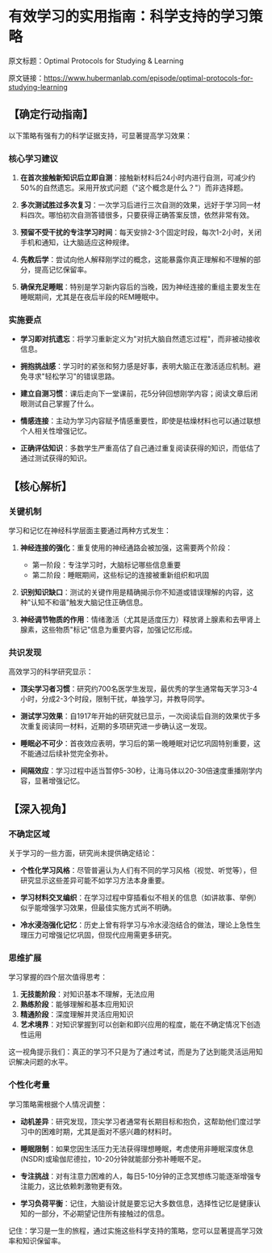 # 有效学习的实用指南：科学支持的学习策略

原文标题：Optimal Protocols for Studying & Learning

原文链接：https://www.hubermanlab.com/episode/optimal-protocols-for-studying-learning

## 【确定行动指南】

以下策略有强有力的科学证据支持，可显著提高学习效果：

### 核心学习建议

1. **在首次接触新知识后立即自测**：接触新材料后24小时内进行自测，可减少约50%的自然遗忘。采用开放式问题（"这个概念是什么？"）而非选择题。

2. **多次测试胜过多次复习**：一次学习后进行三次自测的效果，远好于学习同一材料四次。哪怕初次自测答错很多，只要获得正确答案反馈，依然非常有效。

3. **预留不受干扰的专注学习时间**：每天安排2-3个固定时段，每次1-2小时，关闭手机和通知，让大脑适应这种规律。

4. **先教后学**：尝试向他人解释刚学过的概念，这能暴露你真正理解和不理解的部分，提高记忆保留率。

5. **确保充足睡眠**：特别是学习新内容后的当晚，因为神经连接的重组主要发生在睡眠期间，尤其是在夜后半段的REM睡眠中。

### 实施要点

- **学习即对抗遗忘**：将学习重新定义为"对抗大脑自然遗忘过程"，而非被动接收信息。
  
- **拥抱挑战感**：学习时的紧张和努力感是好事，表明大脑正在激活适应机制。避免寻求"轻松学习"的错误思路。

- **建立自测习惯**：课后走向下一堂课前，花5分钟回想刚学内容；阅读文章后闭眼测试自己掌握了什么。

- **情感连接**：主动为学习内容赋予情感重要性，即使是枯燥材料也可以通过联想个人相关性增强记忆。

- **正确评估知识**：多数学生严重高估了自己通过重复阅读获得的知识，而低估了通过测试获得的知识。

## 【核心解析】

### 关键机制

学习和记忆在神经科学层面主要通过两种方式发生：

1. **神经连接的强化**：重复使用的神经通路会被加强，这需要两个阶段：
   - 第一阶段：专注学习时，大脑标记哪些信息重要
   - 第二阶段：睡眠期间，这些标记的连接被重新组织和巩固

2. **识别知识缺口**：测试的关键作用是精确揭示你不知道或错误理解的内容，这种"认知不和谐"触发大脑记住正确信息。

3. **神经调节物质的作用**：情绪激活（尤其是适度压力）释放肾上腺素和去甲肾上腺素，这些物质"标记"信息为重要内容，加强记忆形成。

### 共识发现

高效学习的科学研究显示：

- **顶尖学习者习惯**：研究约700名医学生发现，最优秀的学生通常每天学习3-4小时，分成2-3个时段，限制干扰，单独学习，并教导同学。

- **测试学习效果**：自1917年开始的研究就已显示，一次阅读后自测的效果优于多次重复阅读同一材料，近期的多项研究进一步确认这一发现。

- **睡眠必不可少**：首夜效应表明，学习后的第一晚睡眠对记忆巩固特别重要，这不能通过后续补觉完全弥补。

- **间隔效应**：学习过程中适当暂停5-30秒，让海马体以20-30倍速度重播刚学内容，显著增强记忆。

## 【深入视角】

### 不确定区域

关于学习的一些方面，研究尚未提供确定结论：

- **个性化学习风格**：尽管普遍认为人们有不同的学习风格（视觉、听觉等），但研究显示这些差异可能不如学习方法本身重要。

- **学习材料交叉编织**：在学习过程中穿插看似不相关的信息（如讲故事、举例）似乎能增强学习效果，但最佳实施方式尚不明确。

- **冷水浸泡强化记忆**：历史上曾有将学习与冷水浸泡结合的做法，理论上急性生理压力可增强记忆巩固，但现代应用需更多研究。

### 思维扩展

学习掌握的四个层次值得思考：

1. **无技能阶段**：对知识基本不理解，无法应用
2. **熟练阶段**：能够理解和基本应用知识
3. **精通阶段**：深度理解并灵活应用知识
4. **艺术境界**：对知识掌握到可以创新和即兴应用的程度，能在不确定情况下创造性运用

这一视角提示我们：真正的学习不只是为了通过考试，而是为了达到能灵活运用知识解决问题的水平。

### 个性化考量

学习策略需根据个人情况调整：

- **动机差异**：研究发现，顶尖学习者通常有长期目标和抱负，这帮助他们度过学习中的困难时期，尤其是面对不感兴趣的材料时。

- **睡眠限制**：如果您因生活压力无法获得理想睡眠，考虑使用非睡眠深度休息(NSDR)或瑜伽尼德拉，10-20分钟就能部分弥补睡眠不足。

- **专注挑战**：对有注意力困难的人，每日5-10分钟的正念冥想练习能逐渐增强专注能力，这比依赖刺激物更有效。

- **学习负荷平衡**：记住，大脑设计就是要忘记大多数信息，选择性记忆是健康认知的一部分，不必期望记住所有接触过的信息。

记住：学习是一生的旅程，通过实施这些科学支持的策略，您可以显著提高学习效率和知识保留率。
